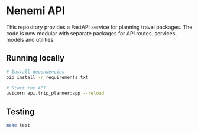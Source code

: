 # Nenemi API

This repository provides a FastAPI service for planning travel packages. The code
is now modular with separate packages for API routes, services, models and
utilities.

## Running locally

```bash
# Install dependencies
pip install -r requirements.txt

# Start the API
uvicorn api.trip_planner:app --reload
```

## Testing

```bash
make test
```

